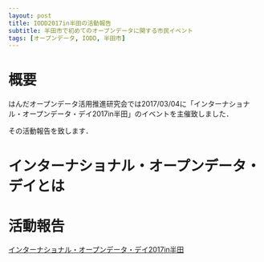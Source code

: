 ```yaml
---
layout: post
title: IODD2017in半田の活動報告
subtitle: 半田市で初めてのオープンデータに関する市民イベント
tags: [オープンデータ, IODD, 半田市]
---
```

# 概要
はんだオープンデータ活用推進研究会では2017/03/04に「インターナショナル・オープンデータ・デイ2017in半田」のイベントを主催致しました．

その活動報告を致します．

# インターナショナル・オープンデータ・デイとは

# 活動報告

[インターナショナル・オープンデータ・デイ2017in半田](http://idea.linkdata.org/idea/idea1s2254i)
